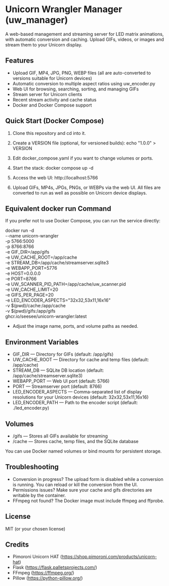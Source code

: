 Unicorn Wrangler Manager (uw_manager)
=====================================

A web-based management and streaming server for LED matrix animations, with automatic conversion and caching. Upload GIFs, videos, or images and stream them to your Unicorn display.

Features
--------
- Upload GIF, MP4, JPG, PNG, WEBP files (all are auto-converted to versions suitable for Unicorn devices)
- Automatic conversion to multiple aspect ratios using uw_encoder.py
- Web UI for browsing, searching, sorting, and managing GIFs
- Stream server for Unicorn clients
- Recent stream activity and cache status
- Docker and Docker Compose support

Quick Start (Docker Compose)
----------------------------

1. Clone this repository and cd into it.

2. Create a VERSION file (optional, for versioned builds):
   echo "1.0.0" > VERSION

3. Edit docker_compose.yaml if you want to change volumes or ports.

4. Start the stack:
   docker compose up -d

5. Access the web UI:
   http://localhost:5766

6. Upload GIFs, MP4s, JPGs, PNGs, or WEBPs via the web UI.
   All files are converted to run as well as possible on Unicorn device displays.

Equivalent docker run Command
----------------------------

If you prefer not to use Docker Compose, you can run the service directly:

   docker run -d \
     --name unicorn-wrangler \
     -p 5766:5000 \
     -p 8766:8766 \
     -e GIF_DIR=/app/gifs \
     -e UW_CACHE_ROOT=/app/cache \
     -e STREAM_DB=/app/cache/streamserver.sqlite3 \
     -e WEBAPP_PORT=5776 \
     -e HOST=0.0.0.0 \
     -e PORT=8766 \
     -e UW_SCANNER_PID_PATH=/app/cache/uw_scanner.pid \
     -e UW_CACHE_LIMIT=20 \
     -e GIFS_PER_PAGE=20 \
     -e LED_ENCODER_ASPECTS="32x32,53x11,16x16" \
     -v $(pwd)/cache:/app/cache \
     -v $(pwd)/gifs:/app/gifs \
     ghcr.io/seesee/unicorn-wrangler:latest

- Adjust the image name, ports, and volume paths as needed.

Environment Variables
---------------------

- GIF_DIR — Directory for GIFs (default: /app/gifs)
- UW_CACHE_ROOT — Directory for cache and temp files (default: /app/cache)
- STREAM_DB — SQLite DB location (default: /app/cache/streamserver.sqlite3)
- WEBAPP_PORT — Web UI port (default: 5766)
- PORT — Streamserver port (default: 8766)
- LED_ENCODER_ASPECTS — Comma-separated list of display resolutions for your Unicorn devices (default: 32x32,53x11,16x16)
- LED_ENCODER_PATH — Path to the encoder script (default: ./led_encoder.py)

Volumes
-------

- /gifs — Stores all GIFs available for streaming
- /cache — Stores cache, temp files, and the SQLite database

You can use Docker named volumes or bind mounts for persistent storage.

Troubleshooting
---------------

- Conversion in progress?
  The upload form is disabled while a conversion is running. You can reload or kill the conversion from the UI.
- Permissions issues?
  Make sure your cache and gifs directories are writable by the container.
- FFmpeg not found?
  The Docker image must include ffmpeg and ffprobe.

License
-------

MIT (or your chosen license)

Credits
-------

- Pimoroni Unicorn HAT (https://shop.pimoroni.com/products/unicorn-hat)
- Flask (https://flask.palletsprojects.com/)
- FFmpeg (https://ffmpeg.org/)
- Pillow (https://python-pillow.org/)


